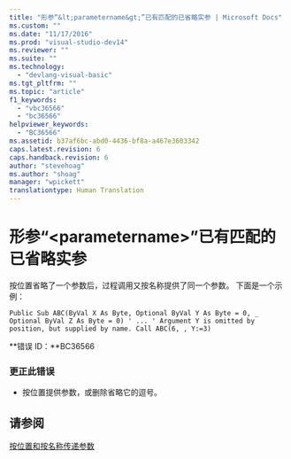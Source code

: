 ```yaml
---
title: "形参“&lt;parametername&gt;”已有匹配的已省略实参 | Microsoft Docs"
ms.custom: ""
ms.date: "11/17/2016"
ms.prod: "visual-studio-dev14"
ms.reviewer: ""
ms.suite: ""
ms.technology: 
  - "devlang-visual-basic"
ms.tgt_pltfrm: ""
ms.topic: "article"
f1_keywords: 
  - "vbc36566"
  - "bc36566"
helpviewer_keywords: 
  - "BC36566"
ms.assetid: b37af6bc-abd0-4436-bf8a-a467e3603342
caps.latest.revision: 6
caps.handback.revision: 6
author: "stevehoag"
ms.author: "shoag"
manager: "wpickett"
translationtype: Human Translation
---
```

# 形参“&lt;parametername&gt;”已有匹配的已省略实参
按位置省略了一个参数后，过程调用又按名称提供了同一个参数。 下面是一个示例：  
  
```vb#  
Public Sub ABC(ByVal X As Byte, Optional ByVal Y As Byte = 0, _ Optional ByVal Z As Byte = 0) ' ... ' Argument Y is omitted by position, but supplied by name. Call ABC(6, , Y:=3)     
```  
  
 **错误 ID：**BC36566  
  
### 更正此错误  
  
-   按位置提供参数，或删除省略它的逗号。  
  
## 请参阅  
 [按位置和按名称传递参数](../../visual-basic/programming-guide/language-features/procedures/passing-arguments-by-position-and-by-name.md)